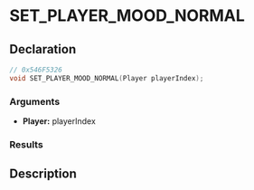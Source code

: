 # SET_PLAYER_MOOD_NORMAL

## Declaration
```cpp
// 0x546F5326
void SET_PLAYER_MOOD_NORMAL(Player playerIndex);
```

### Arguments
- **Player:** playerIndex

### Results

## Description
